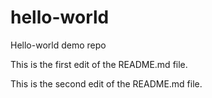 # hello-world
Hello-world demo repo

This is the first edit of the README.md file.

This is the second edit of the README.md file.
